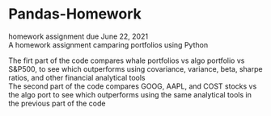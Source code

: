 # Pandas-Homework
homework assignment due June 22, 2021 </br>
A homework assignment camparing portfolios using Python </br>

The firt part of the code compares whale portfolios vs algo portfolio vs S&P500, to see which outperforms using covariance, variance, beta, sharpe ratios, and other financial analytical tools </br>
The second part of the code compares GOOG, AAPL, and COST stocks vs the algo port to see which outperforms using the same analytical tools in the previous part of the code
